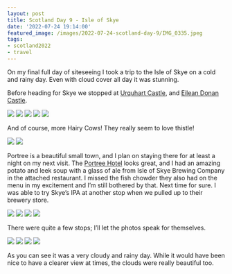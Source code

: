 ```yaml
---
layout: post
title: Scotland Day 9 - Isle of Skye
date: '2022-07-24 19:14:00'
featured_image: /images/2022-07-24-scotland-day-9/IMG_0335.jpeg
tags:
- scotland2022
- travel
---
```


On my final full day of siteseeing I took a trip to the Isle of Skye on a cold and rainy day. Even with cloud cover all day it was stunning.

Before heading for Skye we stopped at [Urquhart Castle](https://en.wikipedia.org/wiki/Urquhart_Castle), and [Eilean Donan Castle](https://www.eileandonancastle.com).

<div class="gallery" data-columns="3">
	<img src="/images/2022-07-24-scotland-day-9/DSC_1741.jpeg">
	<img src="/images/2022-07-24-scotland-day-9/DSC_1745.jpeg">
	<img src="/images/2022-07-24-scotland-day-9/DSC_1781.jpeg">
	<img src="/images/2022-07-24-scotland-day-9/DSC_1790.jpeg">
	<img src="/images/2022-07-24-scotland-day-9/DSC_1799.jpeg">
</div>

And of course, more Hairy Cows! They really seem to love thistle!

<div class="gallery" data-columns="2">
	<img src="/images/2022-07-24-scotland-day-9/DSC_1759.jpeg">
	<img src="/images/2022-07-24-scotland-day-9/DSC_1768.jpeg">
</div>

Portree is a beautiful small town, and I plan on staying there for at least a night on my next visit. The [Portree Hotel](http://theportreehotel.com/) looks great, and I had an amazing potato and leek soup with a glass of ale from Isle of Skye Brewing Company in the attached restaurant. I missed the fish chowder they also had on the menu in my excitement and I’m still bothered by that. Next time for sure. I was able to try Skye’s IPA at another stop when we pulled up to their brewery store.

<div class="gallery" data-columns="2">
	<img src="/images/2022-07-24-scotland-day-9/DSC_1818.jpeg">
	<img src="/images/2022-07-24-scotland-day-9/IMG_0327.jpeg">
	<img src="/images/2022-07-24-scotland-day-9/IMG_0340.jpeg">
	<img src="/images/2022-07-24-scotland-day-9/DSC_1805.jpeg">
</div>

There were quite a few stops; I’ll let the photos speak for themselves.

<div class="gallery" data-columns="2">
	<img src="/images/2022-07-24-scotland-day-9/DSC_1855.jpeg">
	<img src="/images/2022-07-24-scotland-day-9/DSC_1874.jpeg">
	<img src="/images/2022-07-24-scotland-day-9/DSC_1888.jpeg">
	<img src="/images/2022-07-24-scotland-day-9/DSC_1895.jpeg">
</div>


As you can see it was a very cloudy and rainy day. While it would have been nice to have a clearer view at times, the clouds were really beautiful too.

